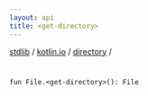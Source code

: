 ```yaml
---
layout: api
title: <get-directory>
---
```

[stdlib](../../index.html) / [kotlin.io](../index.html) / [directory](index.html) / [<get-directory>](_get-directory_.html)

# <get-directory>

```
fun File.<get-directory>(): File
```
